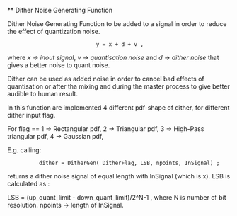 
** Dither Noise Generating Function

Dither Noise Generating Function to be added to a signal in order to reduce the effect of quantization noise. 

                                y = x + d + v ,
                                
where *x -> inout signal*, *v -> quantisation noise* and *d -> dither noise* that gives a better noise to quant noise.
                                
Dither can be used as added noise in order to cancel bad effects of quantisation or after tha mixing and during the master process
to give better audible to human result.

In this function are implemented 4 different pdf-shape of dither, for different dither input flag.

For flag == 1 -> Rectangular pdf,
            2 -> Triangular pdf,
            3 -> High-Pass triangular pdf,
            4 -> Gaussian pdf,
            
E.g. calling:

              dither = DitherGen( DitherFlag, LSB, npoints, InSignal) ;
              
returns a dither noise signal of equal length with InSignal (which is x). LSB is calculated as :

LSB = (up_quant_limit - down_quant_limit)/2^N-1 , where N is number of bit resolution. npoints -> length of InSignal.

